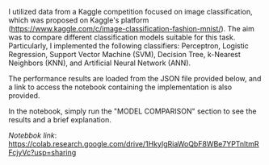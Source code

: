 I utilized data from a Kaggle competition focused on image classification, which was proposed on Kaggle's platform (https://www.kaggle.com/c/image-classification-fashion-mnist/). 
The aim was to compare different classification models suitable for this task. 
Particularly, I implemented the following classifiers: Perceptron, Logistic Regression, Support Vector Machine (SVM), Decision Tree, k-Nearest Neighbors (KNN), and Artificial Neural Network (ANN).

The performance results are loaded from the JSON file provided below, and a link to access the notebook containing the implementation is also provided.

In the notebook, simply run the "MODEL COMPARISON" section to see the results and a brief explanation.

*Notebbok link*: https://colab.research.google.com/drive/1HkyIgRiaWoQbF8WBe7YPTnltmRFcjyVc?usp=sharing
